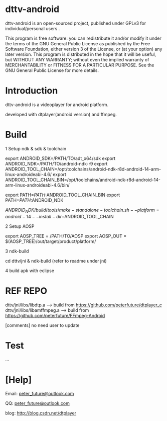 dttv-android
============

dttv-android is an open-sourced project, published under GPLv3 for individual/personal users .

This program is free software: you can redistribute it and/or modify it under the terms of the GNU General Public License as published by the Free Software Foundation, either version 3 of the License, or (at your option) any later version. This program is distributed in the hope that it will be useful, but WITHOUT ANY WARRANTY; without even the implied warranty of MERCHANTABILITY or FITNESS FOR A PARTICULAR PURPOSE. See the GNU General Public License for more details.

Introduction
========

dttv-android is a videoplayer for android platform.

developed with dtplayer(android version) and ffmpeg.

Build
========

1 Setup ndk & sdk & toolchain

export ANDROID_SDK=/PATH/TO/adt_x64/sdk
export ANDROID_NDK=/PATH/TO/android-ndk-r9
export ANDROID_TOOL_CHAIN=/opt/toolchains/android-ndk-r8d-android-14-arm-linux-androideabi-4.6/
export ANDROID_TOOL_CHAIN_BIN=/opt/toolchains/android-ndk-r8d-android-14-arm-linux-androideabi-4.6/bin/

export PATH=$PATH:$ANDROID_TOOL_CHAIN_BIN
export PATH=$PATH:$ANDROID_NDK

$ANDROID_NDK/build/tools/make-standalone-toolchain.sh --platform=android-14 --install-dir=$ANDROID_TOOL_CHAIN

2 Setup AOSP

export AOSP_TREE = /PATH/TO/AOSP
export AOSP_OUT = $(AOSP_TREE)/out/target/product/platform/

3 ndk-build

cd dttv/jni & ndk-build (refer to readme under jni)

4 build apk with eclipse


REF REPO
========

dttv/jni/libs/libdtp.a --> build from https://github.com/peterfuture/dtplayer_c
dttv/jni/libs/libamffmpeg.a --> build from https://github.com/peterfuture/FFmpeg-Android

[comments] no need user to update


Test
========

...

[Help]
=========

Email: peter_future@outlook.com 

QQ: peter_future@outlook.com

blog: http://blog.csdn.net/dtplayer
